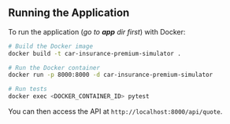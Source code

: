 ## Running the Application

To run the application (*go to **app** dir first*) with Docker:

```bash
# Build the Docker image
docker build -t car-insurance-premium-simulator .

# Run the Docker container
docker run -p 8000:8000 -d car-insurance-premium-simulator

# Run tests
docker exec <DOCKER_CONTAINER_ID> pytest
```

You can then access the API at `http://localhost:8000/api/quote`.